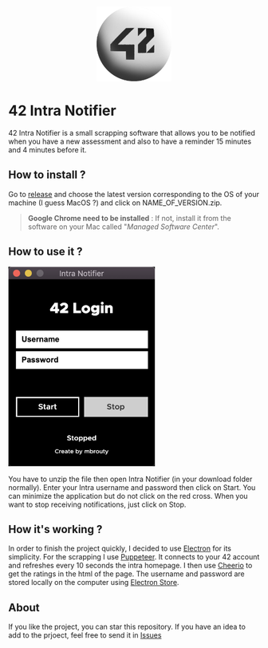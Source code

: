 <p align="center">
	<img src="https://raw.githubusercontent.com/Marius-brt/42-Intra-Notifier/main/logo.png"
		alt="Logo"
		style="height: 150px; width: 150px" />
</p>

# 42 Intra Notifier

42 Intra Notifier is a small scrapping software that allows you to be notified when you have a new assessment and also to have a reminder 15 minutes and 4 minutes before it.

## How to install ?

Go to [release](https://github.com/Marius-brt/42-Intra-Notifier/releases) and choose the latest version corresponding to the OS of your machine (I guess MacOS ?) and click on NAME_OF_VERSION.zip.

> **Google Chrome need to be installed** : If not, install it from the software on your Mac called "*Managed Software Center*".

## How to use it ?

<img src="https://raw.githubusercontent.com/Marius-brt/42-Intra-Notifier/main/app_picture.png"
		alt="Screen"
		style="height: 400px;"/>

You have to unzip the file then open Intra Notifier (in your download folder normally). Enter your Intra username and password then click on Start. You can minimize the application but do not click on the red cross. When you want to stop receiving notifications, just click on Stop.

## How it's working ?

In order to finish the project quickly, I decided to use [Electron](https://github.com/electron/electron) for its simplicity. For the scrapping I use [Puppeteer](https://github.com/puppeteer/puppeteer). It connects to your 42 account and refreshes every 10 seconds the intra homepage. I then use [Cheerio](https://github.com/cheeriojs/cheerio) to get the ratings in the html of the page. The username and password are stored locally on the computer using [Electron Store](https://github.com/sindresorhus/electron-store).

## About 

If you like the project, you can star this repository. If you have an idea to add to the prjoect, feel free to send it in [Issues](https://github.com/Marius-brt/42-Intra-Notifier/issues)
